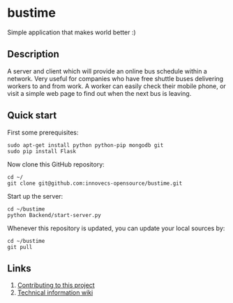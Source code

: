 bustime
=======

Simple application that makes world better :)

Description
-----------

A server and client which will provide an online bus schedule within a network.
Very useful for companies who have free shuttle buses delivering workers to and
from work. A worker can easily check their mobile phone, or visit a simple web
page to find out when the next bus is leaving.

Quick start
-----------

First some prerequisites:

    sudo apt-get install python python-pip mongodb git
    sudo pip install Flask

Now clone this GitHub repository:

    cd ~/
    git clone git@github.com:innovecs-opensource/bustime.git

Start up the server:

    cd ~/bustime
    python Backend/start-server.py

Whenever this repository is updated, you can update your local sources by:

    cd ~/bustime
    git pull

Links
-----

1. [Contributing to this project](https://github.com/innovecs-opensource/bustime/blob/master/CONTRIBUTING.md)
2. [Technical information wiki](https://github.com/innovecs-opensource/bustime/wiki)
